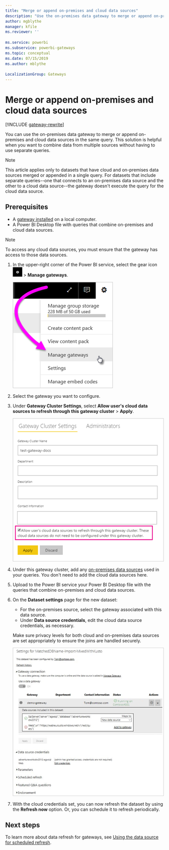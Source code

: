 ```yaml
---
title: "Merge or append on-premises and cloud data sources"
description: "Use the on-premises data gateway to merge or append on-premises and cloud data sources in the same query."
author: mgblythe
manager: kfile
ms.reviewer: ''

ms.service: powerbi
ms.subservice: powerbi-gateways
ms.topic: conceptual
ms.date: 07/15/2019
ms.author: mblythe

LocalizationGroup: Gateways
---
```


# Merge or append on-premises and cloud data sources

[!INCLUDE [gateway-rewrite](includes/gateway-rewrite.md)]

You can use the on-premises data gateway to merge or append on-premises and cloud data sources in the same query. This solution is helpful when you want to combine data from multiple sources without having to use separate queries.

>[!NOTE]
>This article applies only to datasets that have cloud and on-premises data sources merged or appended in a single query. For datasets that include separate queries--one that connects to an on-premises data source and the other to a cloud data source--the gateway doesn't execute the query for the cloud data source.

## Prerequisites

- A [gateway installed](/data-integration/gateway/service-gateway-install) on a local computer.
- A Power BI Desktop file with queries that combine on-premises and cloud data sources.

>[!NOTE]
>To access any cloud data sources, you must ensure that the gateway has access to those data sources.

1. In the upper-right corner of the Power BI service, select the gear icon ![Settings gear icon](media/service-gateway-mashup-on-premises-cloud/icon-gear.png) > **Manage gateways**.

    ![Manage gateways](media/service-gateway-mashup-on-premises-cloud/manage-gateways.png)

2. Select the gateway you want to configure.

3. Under **Gateway Cluster Settings**, select **Allow user's cloud data sources to refresh through this gateway cluster** > **Apply**.

    ![Refresh through this gateway cluster](media/service-gateway-mashup-on-premises-cloud/refresh-gateway-cluster.png)

4. Under this gateway cluster, add any [on-premises data sources](service-gateway-enterprise-manage-scheduled-refresh.md#add-a-data-source) used in your queries. You don't need to add the cloud data sources here.

5. Upload to the Power BI service your Power BI Desktop file with the queries that combine on-premises and cloud data sources.

6. On the **Dataset settings** page for the new dataset:

   - For the on-premises source, select the gateway associated with this data source.
   - Under **Data source credentials**, edit the cloud data source credentials, as necessary.

    Make sure privacy levels for both cloud and on-premises data sources are set appropriately to ensure the joins are handled securely.

     ![dataset settings](media/service-gateway-mashup-on-premises-cloud/dataset-settings.png)

7. With the cloud credentials set, you can now refresh the dataset by using the **Refresh now** option. Or, you can schedule it to refresh periodically.

## Next steps

To learn more about data refresh for gateways, see [Using the data source for scheduled refresh](service-gateway-enterprise-manage-scheduled-refresh.md#using-the-data-source-for-scheduled-refresh).
